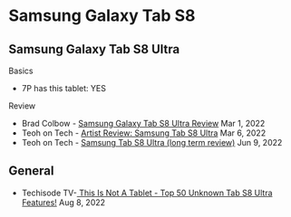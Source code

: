 # Samsung Galaxy Tab S8

## Samsung Galaxy Tab S8 Ultra

Basics

* 7P has this tablet: YES

Review

* Brad Colbow - [Samsung Galaxy Tab S8 Ultra Review](https://youtu.be/LhhGFsFTLrw) Mar 1, 2022
* Teoh on Tech - [Artist Review: Samsung Tab S8 Ultra](https://youtu.be/HYf9kdRGQ-E) Mar 6, 2022
* Teoh on Tech - [Samsung Tab S8 Ultra (long term review)](https://youtu.be/Dir5QRelMLk) Jun 9, 2022

## General

* Techisode TV-[ This Is Not A Tablet - Top 50 Unknown Tab S8 Ultra Features!](https://www.youtube.com/watch?v=qIqYYi0dBU0) Aug 8, 2022
